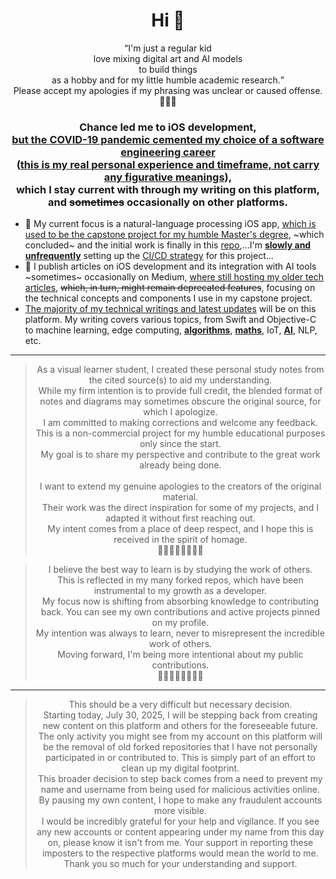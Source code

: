 <h1 align="center">Hi 👋</h1>
<p align="center"><q>I'm just a regular kid <br/>love mixing digital art and AI models<br/> to build things <br/>as a hobby and for my little humble academic research.</q><br/>
Please accept my apologies if my phrasing was unclear or caused offense.<br/>🙏🙏🙏
</p>

<h3 align="center">Chance led me to iOS development, <br> <ins>but the COVID-19 pandemic cemented my choice of a software engineering career</ins><br/>(<ins>this is my real personal experience and timeframe, not carry any figurative meanings</ins>), <br> which I stay current with through my writing on this platform,<br/> and <s>sometimes</s> occasionally on other platforms.</h3>

- 🔭 My current focus is a natural-language processing iOS app, <ins>which is used to be the capstone project for my humble Master's degree</ins>, ~which concluded~ and the initial work is finally in this [repo](https://github.com/CongLeSolutionX/On_device_real_time_AI_assistant),...I'm <ins>**slowly and unfrequently**</ins> setting up the <ins>CI/CD strategy</ins> for this project...
- 📝 I publish articles on iOS development and its integration with AI tools ~sometimes~ occasionally on Medium, <ins>where still hosting my older tech articles</ins>, ~~which, in turn, might remain deprecated features~~, focusing on the technical concepts and components I use in my capstone project.
- <ins>The majority of my technical writings and latest updates</ins> will be on this platform. My writing covers various topics, from Swift and Objective-C to machine learning, edge computing, <ins>**algorithms**</ins>, <ins>**maths**</ins>, IoT, <ins>**AI**</ins>, NLP, etc.

---

<div align="center">
  <blockquote>
  As a visual learner student, I created these personal study notes from the cited source(s) to aid my understanding.<br/>
  While my firm intention is to provide full credit, the blended format of notes and diagrams may sometimes obscure the original source, for which I apologize.<br/>
  I am committed to making corrections and welcome any feedback.<br/>
  This is a non-commercial project for my humble educational purposes only since the start.<br/>
  My goal is to share my perspective and contribute to the great work already being done.
  <br/>
  <br/>
  I want to extend my genuine apologies to the creators of the original material.<br/>
  Their work was the direct inspiration for some of my projects, and I adapted it without first reaching out.<br/>
  My intent comes from a place of deep respect, and I hope this is received in the spirit of homage.<br/>
    🙏🏼🙏🏼🙏🏼🙏🏼
  </blockquote>

   <blockquote>
     I believe the best way to learn is by studying the work of others.<br/>
     This is reflected in my many forked repos, which have been instrumental to my growth as a developer.<br/>
     My focus now is shifting from absorbing knowledge to contributing back. You can see my own contributions and active projects pinned on my profile.<br/>
     My intention was always to learn, never to misrepresent the incredible work of others.<br/>
     Moving forward, I'm being more intentional about my public contributions.<br/>
     🙏🏼🙏🏼🙏🏼🙏🏼
  </blockquote>

</div>

------

<div align="center">
  <blockquote>
    This should be a very difficult but necessary decision.<br/>
    Starting today, July 30, 2025, I will be stepping back from creating new content on this platform and others for the foreseeable future.<br/>
    The only activity you might see from my account on this platform will be the removal of old forked repositories that I have not personally participated in or contributed to. This is simply part of an effort to clean up my digital footprint.<br/>
    This broader decision to step back comes from a need to prevent my name and username from being used for malicious activities online. By pausing my own content, I hope to make any fraudulent accounts more visible.<br/>
    I would be incredibly grateful for your help and vigilance. If you see any new accounts or content appearing under my name from this day on, please know it isn't from me. Your support in reporting these imposters to the respective platforms would mean the world to me.<br/>
    Thank you so much for your understanding and support.
  </blockquote>

</div>


